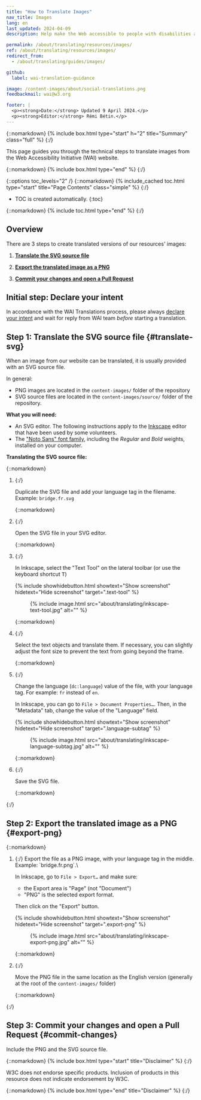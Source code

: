 ```yaml
---
title: "How to Translate Images"
nav_title: Images
lang: en
last_updated: 2024-04-09
description: Help make the Web accessible to people with disabilities around the world. We appreciate your contributions to translating W3C WAI accessibility resources.

permalink: /about/translating/resources/images/
ref: /about/translating/resources/images/
redirect_from:
  - /about/translating/guides/images/

github:
  label: wai-translation-guidance

image: /content-images/about/social-translations.png
feedbackmail: wai@w3.org

footer: |
  <p><strong>Date:</strong> Updated 9 April 2024.</p>
  <p><strong>Editor:</strong> Rémi Bétin.</p>
---
```


{::nomarkdown}
{% include box.html type="start" h="2" title="Summary" class="full" %}
{:/}

This page guides you through the technical steps to translate images from the Web Accessibility Initiative (WAI) website.

{::nomarkdown}
{% include box.html type="end" %}
{:/}

{::options toc_levels="2" /}
{::nomarkdown}
{% include_cached toc.html type="start" title="Page Contents" class="simple" %}
{:/}

-   TOC is created automatically.
{:toc}

{::nomarkdown}
{% include toc.html type="end" %}
{:/}

## Overview

There are 3 steps to create translated versions of our resources' images:

1. **[Translate the SVG source file](#translate-svg)**

2. **[Export the translated image as a PNG](#export-png)**

3. **[Commit your changes and open a Pull Request](#commit-changes)**

## Initial step: Declare your intent

In accordance with the WAI Translations process, please always [declare your intent](/about/translating/resources/#intent) and wait for reply from WAI team _before_ starting a translation.

## Step 1: Translate the SVG source file {#translate-svg}

When an image from our website can be translated, it is usually provided with an SVG source file.

In general:
- PNG images are located in the `content-images/` folder of the repository
- SVG source files are located in the `content-images/source/` folder of the repository.

**What you will need:**
- An SVG editor. The following instructions apply to the [Inkscape](https://inkscape.org/) editor that have been used by some volunteers.
- The ["Noto Sans" font family](https://fonts.google.com/noto/specimen/Noto+Sans), including the _Regular_ and _Bold_ weights, installed on your computer.

**Translating the SVG source file:**

{::nomarkdown}
<ol>
<li>
{:/}

Duplicate the SVG file and add your language tag in the filename. Example: `bridge.fr.svg`

{::nomarkdown}
</li>
<li>
{:/}

Open the SVG file in your SVG editor.

{::nomarkdown}
</li>
<li>
{:/}

In Inkscape, select the "Text Tool" on the lateral toolbar (or use the keyboard shortcut <kbd>T</kbd>)

{% include showhidebutton.html showtext="Show screenshot" hidetext="Hide screenshot" target=".text-tool" %}
<figure class="text-tool screenshot">
   {% include image.html src="about/translating/inkscape-text-tool.jpg" alt="" %}
</figure>

{::nomarkdown}
</li>
<li>
{:/}

Select the text objects and translate them. If necessary, you can slightly adjust the font size to prevent the text from going beyond the frame.

{::nomarkdown}
</li>
<li>
{:/}

Change the language (`dc:language`) value of the file, with your language tag. For example: `fr` instead of `en`.

In Inkscape, you can go to `File > Document Properties…`. Then, in the "Metadata" tab, change the value of the "Language" field.

{% include showhidebutton.html showtext="Show screenshot" hidetext="Hide screenshot" target=".language-subtag" %}
<figure class="language-subtag screenshot">
   {% include image.html src="about/translating/inkscape-language-subtag.jpg" alt="" %}
</figure>

{::nomarkdown}
</li>
<li>
{:/}

Save the SVG file.

{::nomarkdown}
</li>
</ol>
{:/}

## Step 2: Export the translated image as a PNG {#export-png}

{::nomarkdown}
<ol>
<li>
{:/}
Export the file as a PNG image, with your language tag in the middle. Example: `bridge.fr.png`.\

In Inkscape, go to `File > Export…` and make sure:
- the Export area is "Page" (not "Document")
- "PNG" is the selected export format. 

Then click on the "Export" button.

{% include showhidebutton.html showtext="Show screenshot" hidetext="Hide screenshot" target=".export-png" %}
<figure class="export-png screenshot">
   {% include image.html src="about/translating/inkscape-export-png.jpg" alt="" %}
</figure>

{::nomarkdown}
</li>
<li>
{:/}

Move the PNG file in the same location as the English version (generally at the root of the `content-images/` folder) 

{::nomarkdown}
</li>
</ol>
{:/}

## Step 3: Commit your changes and open a Pull Request {#commit-changes}

Include the PNG and the SVG source file.


{::nomarkdown}
{% include box.html type="start" title="Disclaimer" %}
{:/}

W3C does not endorse specific products. Inclusion of products in this resource does not indicate endorsement by W3C.

{::nomarkdown}
{% include box.html type="end" title="Disclaimer" %}
{:/}